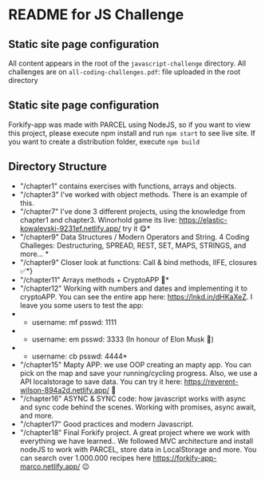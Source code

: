 # README for JS Challenge


## Static site page configuration

All content appears in the root of the `javascript-challenge` directory.
All challenges are on `all-coding-challenges.pdf`: file uploaded in the root directory

## Static site page configuration
Forkify-app was made with PARCEL using NodeJS, so if you want to view this project, please execute npm install and run `npm start` to see live site. If you want to create a distribution folder, execute `npm build`

## Directory Structure

* "/chapter1" contains exercises with functions, arrays and objects.
* "/chapter3" I've worked with object methods. There is an example of this.
* "/chapter7" I've done 3 different projects, using the knowledge from chapter1 and chapter3. Winorhold game its live: https://elastic-kowalevski-9231ef.netlify.app/ try it 😋*
* "/chapter9" Data Structures / Modern Operators and String. 4 Coding Challeges: Destructuring, SPREAD, REST, SET, MAPS, STRINGS, and more... *
* "/chapter9" Closer look at functions: Call & bind methods, IIFE, closures ✅*}
* "/chapter11" Arrays methods + CryptoAPP 🤑*
* "/chapter12" Working with numbers and dates and implementing it to cryptoAPP. You can see the entire app here: https://lnkd.in/dHKaXeZ. I leave you some users to test the app:
* * username: mf psswd: 1111
* * username: em psswd: 3333 (In honour of Elon Musk 🤣)
* * username: cb psswd: 4444*
* "/chapter15" Mapty APP: we use OOP creating an mapty app. You can pick on the map and save your running/cycling progress. Also, we use a API localstorage to save data. You can try it here: https://reverent-wilson-894a2d.netlify.app/ 🥳
* "/chapter16" ASYNC & SYNC code: how javascript works with async and sync code behind the scenes. Working with promises, async await, and more.
* "/chapter17" Good practices and modern Javascript.
* "/chapter18" Final Forkify project. A great project where we work with everything we have learned.. We followed MVC architecture and install nodeJS to work with PARCEL, store data in LocalStorage and more. You can search over 1.000.000 recipes here https://forkify-app-marco.netlify.app/ 😉




